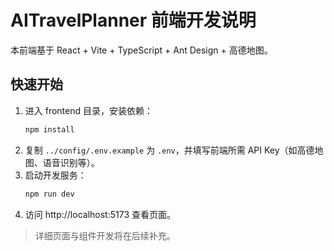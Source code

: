 # AITravelPlanner 前端开发说明

本前端基于 React + Vite + TypeScript + Ant Design + 高德地图。

## 快速开始

1. 进入 frontend 目录，安装依赖：
   ```powershell
   npm install
   ```
2. 复制 `../config/.env.example` 为 `.env`，并填写前端所需 API Key（如高德地图、语音识别等）。
3. 启动开发服务：
   ```powershell
   npm run dev
   ```
4. 访问 http://localhost:5173 查看页面。

> 详细页面与组件开发将在后续补充。
